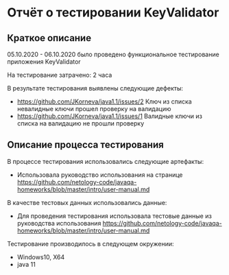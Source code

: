 # Отчёт о тестировании KeyValidator

## Краткое описание

05.10.2020 - 06.10.2020 было проведено функциональное тестирование приложения KeyValidator

На тестирование затрачено: 2 часа

В результате тестирования выявлены следующие дефекты:
*	https://github.com/JKorneva/java1.1/issues/2 Ключ из списка невалидные ключи прошел проверку на валидацию
*	https://github.com/JKorneva/java1.1/issues/1 Валидные ключи из списка на валидацию не прошли проверку 


## Описание процесса тестирования

В процессе тестирования использовались следующие артефакты:
* Использовала руководство использования на странице https://github.com/netology-code/javaqa-homeworks/blob/master/intro/user-manual.md




В качестве тестовых данных использовались данные:
* Для проведения тестирования использовала тестовые данные из руководства использования https://github.com/netology-code/javaqa-homeworks/blob/master/intro/user-manual.md


Тестирование производилось в следующем окружении:
*  Windows10, X64
* java 11



